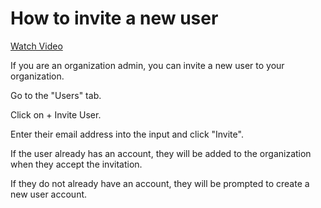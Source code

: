 # How to invite a new user

[Watch Video](http://help.openfido.org/assets/invite_new_user.mp4)

If you are an organization admin, you can invite a new user to your organization.

Go to the "Users" tab.

Click on + Invite User.

Enter their email address into the input and click "Invite".

If the user already has an account, they will be added to the organization when they accept the invitation.

If they do not already have an account, they will be prompted to create a new user account.
